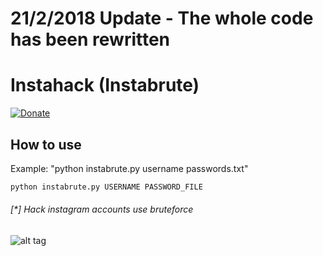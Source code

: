 # 21/2/2018 Update - The whole code has been rewritten

# Instahack (Instabrute)
[![Donate](https://img.shields.io/badge/Donate-PayPal-green.svg)](https://www.paypal.com/cgi-bin/webscr?cmd=_s-xclick&hosted_button_id=ARVABYAUX3NPC)

## How to use
Example: "python instabrute.py username passwords.txt"
```bash
python instabrute.py USERNAME PASSWORD_FILE
```


###### [*] Hack instagram accounts use bruteforce
![alt tag](https://raw.githubusercontent.com/avramit/instahack/master/screenshot.png)
